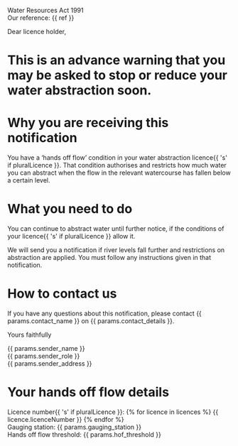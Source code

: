 Water Resources Act 1991  
Our reference: {{ ref }}

Dear licence holder,

# This is an advance warning that you may be asked to stop or reduce your water abstraction soon.

# Why you are receiving this notification

You have a ‘hands off flow’ condition in your water abstraction licence{{ 's' if pluralLicence }}. That condition authorises and restricts how much water you can abstract when the flow in the relevant watercourse has fallen below a certain level.

# What you need to do

You can continue to abstract water until further notice, if the conditions of your licence{{ 's' if pluralLicence }} allow it.

We will send you a notification if river levels fall further and restrictions on abstraction are applied. You must follow any instructions given in that notification.

# How to contact us

If you have any questions about this notification, please contact {{ params.contact_name }} on {{ params.contact_details }}.


Yours faithfully

{{ params.sender_name }}  
{{ params.sender_role }}  
{{ params.sender_address }}

# Your hands off flow details

Licence number{{ 's' if pluralLicence }}: {% for licence in licences %} {{ licence.licenceNumber }} {% endfor %}  
Gauging station: {{ params.gauging_station }}  
Hands off flow threshold: {{ params.hof_threshold }}

